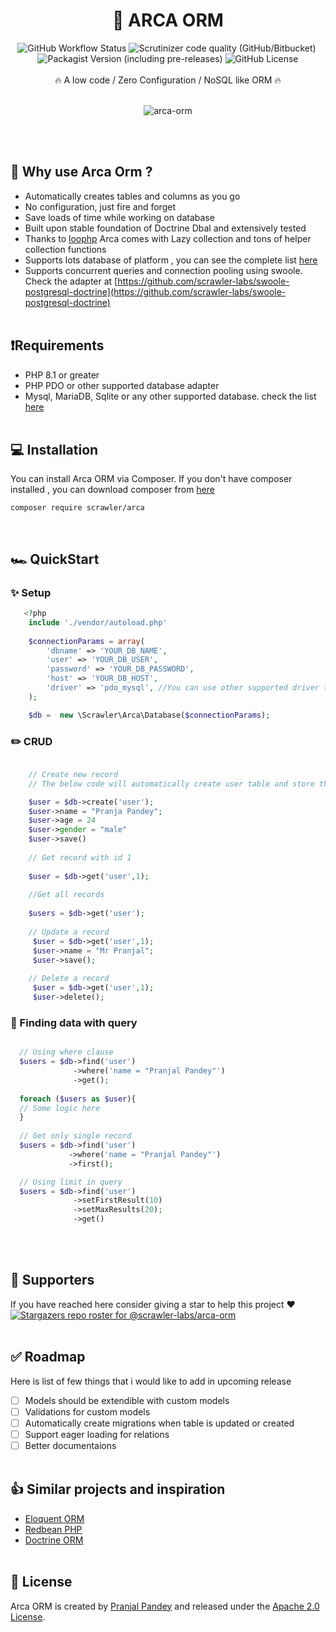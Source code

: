 <div align="center">
<h1> 🚀 ARCA ORM</h1>
<img alt="GitHub Workflow Status" src="https://img.shields.io/github/workflow/status/scrawler-labs/arca-orm/Tests?style=flat-square">&nbsp;<img alt="Scrutinizer code quality (GitHub/Bitbucket)" src="https://img.shields.io/scrutinizer/quality/g/scrawler-labs/arca-orm?style=flat-square">&nbsp;<img alt="Packagist Version (including pre-releases)" src="https://img.shields.io/packagist/v/scrawler/arca?include_prereleases&style=flat-square">&nbsp;<img alt="GitHub License" src="https://img.shields.io/github/license/scrawler-labs/arca-orm?color=blue&style=flat-square">
<br><br>
🔥 A low code / Zero Configuration / NoSQL like ORM 🔥
<br><br>
   
![arca-orm](https://user-images.githubusercontent.com/7591484/170266248-62e23e46-241c-4063-93b8-772eb0de51b0.gif)
</div>
<br><br>

## 🤔 Why use Arca Orm ?
- Automatically creates tables and columns as you go
- No configuration, just fire and forget
- Save loads of time while working on database
- Built upon stable foundation of Doctrine Dbal and extensively tested
- Thanks to [loophp](https://github.com/loophp/collection) Arca comes with Lazy collection and tons of helper collection functions
- Supports lots database of platform , you can see the complete list [here](https://www.doctrine-project.org/projects/doctrine-dbal/en/latest/reference/platforms.html#platforms)
- Supports concurrent queries and connection pooling using swoole. Check the adapter at [https://github.com/scrawler-labs/swoole-postgresql-doctrine](https://github.com/scrawler-labs/swoole-postgresql-doctrine)
<br><br>

## ❗Requirements
- PHP 8.1 or greater
- PHP PDO or other supported database adapter
- Mysql, MariaDB, Sqlite or any other supported database. check the list [here](https://www.doctrine-project.org/projects/doctrine-dbal/en/latest/reference/platforms.html#platforms) 
<br><br>
## 💻 Installation
You can install Arca ORM via Composer. If you don't have composer installed , you can download composer from [here](https://getcomposer.org/download/)

```
composer require scrawler/arca
```
<br>

## 🏎️  QuickStart

### ✨ Setup
```php
   <?php
    include './vendor/autoload.php'
    
    $connectionParams = array(
        'dbname' => 'YOUR_DB_NAME',
        'user' => 'YOUR_DB_USER',
        'password' => 'YOUR_DB_PASSWORD',
        'host' => 'YOUR_DB_HOST',
        'driver' => 'pdo_mysql', //You can use other supported driver this is the most basic mysql driver
    );

    $db =  new \Scrawler\Arca\Database($connectionParams);
```
    
### ✏️ CRUD
```php

    // Create new record
    // The below code will automatically create user table and store the record

    $user = $db->create('user');
    $user->name = "Pranja Pandey";
    $user->age = 24
    $user->gender = "male"
    $user->save()
    
    // Get record with id 1
    
    $user = $db->get('user',1);
    
    //Get all records
    
    $users = $db->get('user');
    
    // Update a record
     $user = $db->get('user',1);
     $user->name = "Mr Pranjal";
     $user->save();
     
    // Delete a record
     $user = $db->get('user',1);
     $user->delete();

```

### 🔎 Finding data with query
```php

  // Using where clause
  $users = $db->find('user')
              ->where('name = "Pranjal Pandey"')
              ->get();
              
  foreach ($users as $user){
  // Some logic here 
  }
  
  // Get only single record
  $users = $db->find('user')
             ->where('name = "Pranjal Pandey"')
             ->first();  

  // Using limit in query
  $users = $db->find('user')
              ->setFirstResult(10)
              ->setMaxResults(20);
              ->get()

```
<br><br>
## 👏 Supporters
If you have reached here consider giving a star to help this project ❤️ 
[![Stargazers repo roster for @scrawler-labs/arca-orm](https://reporoster.com/stars/dark/notext/scrawler-labs/arca-orm)](https://github.com/scrawler-labs/arca-orm/stargazers)
<br><br>

## ✅ Roadmap
Here is list of few things that i would like to add in upcoming release
- [ ] Models should be extendible with custom models
- [ ] Validations for custom models
- [ ] Automatically create migrations when table is updated or created
- [ ] Support eager loading for relations
- [ ] Better documentaions
<br><br>

## 👍 Similar projects and inspiration
- [Eloquent ORM](https://laravel.com/docs/5.0/eloquent)
- [Redbean PHP](https://redbeanphp.com/index.php)
- [Doctrine ORM](https://www.doctrine-project.org/projects/doctrine-orm/en/2.11/index.html)
<br><br>

## 📄 License
Arca ORM is created by [Pranjal Pandey](https://www.github.com/ipranjal) and released under the [Apache 2.0 License](https://github.com/scrawler-labs/arca-orm/blob/main/LICENSE).
